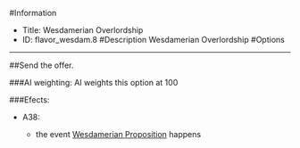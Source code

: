 #Information
 - Title: Wesdamerian Overlordship
 - ID: flavor_wesdam.8
#Description
Wesdamerian Overlordship
#Options

___
##Send the offer.

###AI weighting:
AI weights this option at 100


###Efects:<ul><li>A38:</li><ul><li>the event [Wesdamerian Proposition](../events/wesdamerian_proposition.md) happens</li></ul></ul>
